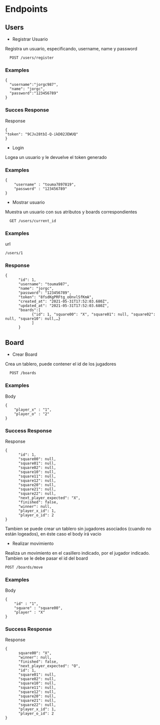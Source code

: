 # Endpoints

## Users

- Registrar Usuario

<p>Registra un usuario, especificando, username, name y password
      
      POST /users/register
 
### Examples
```   
{
  "username":"jorgc987",
  "name": "jorgc",
  "password":"123456789"
}
```      
### Succes Response
Response
 ```  
{
"token": "9CJv28tbI-Q-ikD02JEWUQ"
}     
  ```      
- Login
<p>Logea un usuario y le devuelve el token generado <p/>

### Examples
```   
{
    "username" : "touma7897819",
    "password" : "123456789"
}
```      
-   Mostrar usuario

<p> Muestra un usuario con sus atributos y boards correspondientes</p>
      
      GET /users/current_id
### Examples

url

``` 
/users/1

``` 

### Response
``` 
{
      "id": 1,
      "username": "touma987",
      "name": "jorgc",
      "password": "123456789",
      "token": "8fsdKgPRFtg_oOnvlSfKmA",
      "created_at": "2021-05-31T17:52:03.680Z",
      "updated_at": "2021-05-31T17:52:03.680Z",
      "boards":[
            {"id": 1, "square00": "X", "square01": null, "square02": null, "square10": null,…}
            ]
      }
``` 
      
## Board

- Crear Board

<p> Crea un tablero, puede contener el id de los jugadores </p>

      POST /boards
      
### Examples

Body
```
{
    "player_x" : "1",
    "player_o" : "2"
}
```
### Success Response

Response
```
{
      "id": 1,
      "square00": null,
      "square01": null,
      "square02": null,
      "square10": null,
      "square11": null,
      "square12": null,
      "square20": null,
      "square21": null,
      "square22": null,
      "next_player_expected": "X",
      "finished": false,
      "winner": null,
      "player_x_id": 1,
      "player_o_id": 2
}
```
<p> Tambien se puede crear un tablero sin jugadores asociados (cuando no están logeados), en éste caso el body irá vacio </p>

- Realizar movimiento

<p> Realiza un movimiento en el casillero indicado, por el jugador indicado. Tambien se le debe pasar el id del board</p>

    POST /boards/move

### Examples
Body
```
{
    "id" : "1",
    "square" : "square00",
    "player" : "X"
}
```

### Success Response

Response

```
{
      square00": "X",
      "winner": null,
      "finished": false,
      "next_player_expected": "O",
      "id": 1,
      "square01": null,
      "square02": null,
      "square10": null,
      "square11": null,
      "square12": null,
      "square20": null,
      "square21": null,
      "square22": null,
      "player_x_id": 1,
      "player_o_id": 2
}
```

